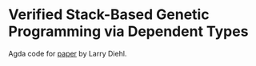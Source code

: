 Verified Stack-Based Genetic Programming via Dependent Types
============================================================

Agda code for [paper](http://www.cogsys.wiai.uni-bamberg.de/aaip11/accepted/diehl.pdf) by Larry Diehl.

